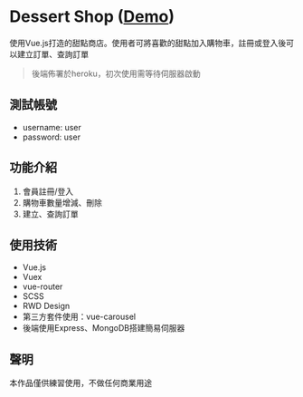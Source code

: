 # Dessert Shop ([Demo](https://wutiramisu.github.io/dessert-shop/))
使用Vue.js打造的甜點商店。使用者可將喜歡的甜點加入購物車，註冊或登入後可以建立訂單、查詢訂單
> 後端佈署於heroku，初次使用需等待伺服器啟動

## 測試帳號
* username: user
* password: user

## 功能介紹
1. 會員註冊/登入
2. 購物車數量增減、刪除
3. 建立、查詢訂單

## 使用技術
* Vue.js
* Vuex
* vue-router
* SCSS
* RWD Design
* 第三方套件使用：vue-carousel
* 後端使用Express、MongoDB搭建簡易伺服器

## 聲明
本作品僅供練習使用，不做任何商業用途